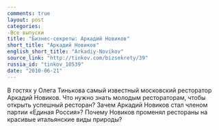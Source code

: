 ```yaml
---
comments: true
layout: post
categories:
-Все выпуски
title: "Бизнес-секреты: Аркадий Новиков"
short_title: "Аркадий Новиков"
english_short_title: "Arkadiy-Novikov"
source_link: "http://tinkov.com/bizsekrety/39"
russia_id: "tinkov_10539"
date: "2010-06-21"
---
```

В гостях у Олега Тинькова самый известный московский ресторатор Аркадий Новиков. Что нужно знать молодым рестораторам, чтобы открыть успешный ресторан? Зачем Аркадий Новиков стал членом партии «Единая Россия»? Почему Новиков променял рестораны на красивые итальянские виды природы?
